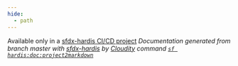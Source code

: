 ```yaml
---
hide:
  - path
---
```


Available only in a [sfdx-hardis CI/CD project](https://sfdx-hardis.cloudity.com/salesforce-ci-cd-home/)
_Documentation generated from branch master with [sfdx-hardis](https://sfdx-hardis.cloudity.com) by [Cloudity](https://cloudity.com) command [`sf hardis:doc:project2markdown`](https://sfdx-hardis.cloudity.com/hardis/doc/project2markdown/)_
